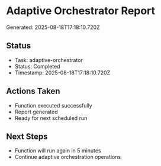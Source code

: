 # Adaptive Orchestrator Report

Generated: 2025-08-18T17:18:10.720Z

## Status
- Task: adaptive-orchestrator
- Status: Completed
- Timestamp: 2025-08-18T17:18:10.720Z

## Actions Taken
- Function executed successfully
- Report generated
- Ready for next scheduled run

## Next Steps
- Function will run again in 5 minutes
- Continue adaptive orchestration operations
